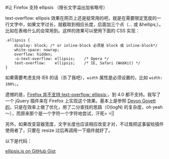 #让 Firefox 支持 ellipsis （限长文字溢出加省略号）
<!-- date: 2011-03-27 00:00 -->

text-overflow: ellipsis 效果在网页上还是挺常用的吧，就是在需要限定宽度的一行文字中，如果文字过长，就截取到相应长度，后面加三个点（… 或 &amp;hellips;）。比如在表格什么的会常用到。这样的效果可以使用下面的 CSS 实现：

    .ellipsis {
        display: block; /* or inline-block 必须是 block 或 inline-block*/
        white-space: nowrap;
        overflow: hidden;
        -o-text-overflow: ellipsis;    /* Opera */
        text-overflow:    ellipsis;    /* IE, Safari (WebKit) */
    }

如果需要考虑支持 IE6 的话（杀了我吧），`width` 属性是必须设置的，比如 `width: 100%;`。

遗憾的是，[Firefox 并不支持 text-overflow: ellipsis;](https://developer.mozilla.org/en/CSS/text-overflow)，到 4.0 都不支持。我写了一个 jQuery 插件来在 Firefox 上实现这个效果。基本上是参照 [Devon Govett 的](http://devongovett.wordpress.com/2009/04/06/text-overflow-ellipsis-for-firefox-via-jquery/)，只是在效率上做了优化，用了二分查找的思路（O(logN) 的复杂度，oh yeah～），而原来那个是一个字符一个字符地尝试，汗死= =||

另外，如果改变容器宽度，文字长度也应该相应改变才对，不过我把这事留给插件使用者了，只要在 resize 过后再调用一下插件就好了。

以下是代码：

<div data-gist-id="889145"><a href="http://gist.github.com/889145">ellipsis.js on GitHub Gist</a></div>
